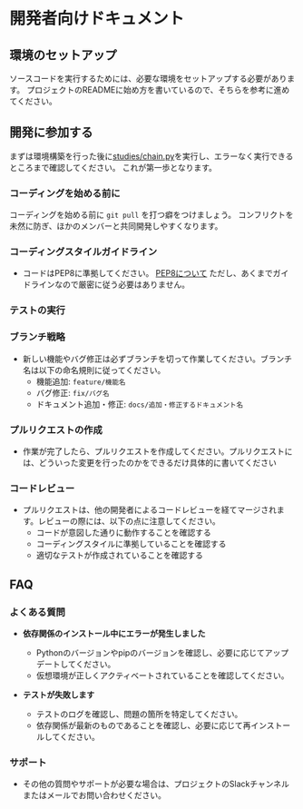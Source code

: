 # 開発者向けドキュメント

## 環境のセットアップ

ソースコードを実行するためには、必要な環境をセットアップする必要があります。
プロジェクトのREADMEに始め方を書いているので、そちらを参考に進めてください。


## 開発に参加する

まずは環境構築を行った後に[studies/chain.py](../studies/chain.py)を実行し、エラーなく実行できるところまで確認してください。
これが第一歩となります。

### コーディングを始める前に

コーディングを始める前に `git pull` を打つ癖をつけましょう。
コンフリクトを未然に防ぎ、ほかのメンバーと共同開発しやすくなります。

### コーディングスタイルガイドライン

- コードはPEP8に準拠してください。 [PEP8について](https://peps.python.org/pep-0008/)
  ただし、あくまでガイドラインなので厳密に従う必要はありません。


### テストの実行


### ブランチ戦略

- 新しい機能やバグ修正は必ずブランチを切って作業してください。ブランチ名は以下の命名規則に従ってください。
    - 機能追加: `feature/機能名`
    - バグ修正: `fix/バグ名`
    - ドキュメント追加・修正: `docs/追加・修正するドキュメント名`

### プルリクエストの作成

- 作業が完了したら、プルリクエストを作成してください。プルリクエストには、どういった変更を行ったのかをできるだけ具体的に書いてください

### コードレビュー

- プルリクエストは、他の開発者によるコードレビューを経てマージされます。レビューの際には、以下の点に注意してください。
    - コードが意図した通りに動作することを確認する
    - コーディングスタイルに準拠していることを確認する
    - 適切なテストが作成されていることを確認する

## FAQ

### よくある質問

- **依存関係のインストール中にエラーが発生しました**
    - Pythonのバージョンやpipのバージョンを確認し、必要に応じてアップデートしてください。
    - 仮想環境が正しくアクティベートされていることを確認してください。

- **テストが失敗します**
    - テストのログを確認し、問題の箇所を特定してください。
    - 依存関係が最新のものであることを確認し、必要に応じて再インストールしてください。

### サポート

- その他の質問やサポートが必要な場合は、プロジェクトのSlackチャンネルまたはメールでお問い合わせください。